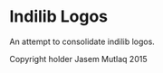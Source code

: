 Indilib Logos
=============

An attempt to consolidate indilib logos.

Copyright holder Jasem Mutlaq 2015
